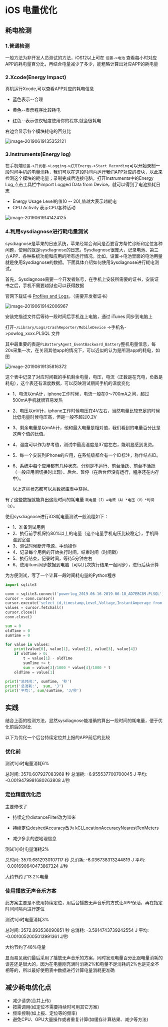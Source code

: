 # iOS 电量优化



## 耗电检测



### 1.普通检测

一般方法为非开发人员测试的方法，iOS12以上可在 `设置->电池` 查看每小时对应APP的耗电量百分比，再结合电量减少了多少，能粗略计算出对应APP的耗电量



### 2.Xcode(Energy Impact)

真机运行Xcode,可以查看APP对应的耗电信息

- 蓝色表示--合理

- 黄色--表示程序比较耗电

- 红色--表示仅仅轻度使用你的程序,就会很耗电

右边会显示各个模块耗电的百分比

![image-20190619135352121](dian-liang-you-hua.assets/image-20190619135352121.png)





### 3.Instruments(Energy log)

在手机端`设置->开发者->Logging->打开Energy->Start Recording`可以开始录制一段时间手机的电量消耗，我们可以在这段时间内运行我们APP对应的模块，以此来检测这个模块的耗电量；录制完成后连接电脑，打开Instruments中的Energy Log,点击工具栏中import Logged Data from Device，就可以得到了电池损耗日志

- Energy Usage Level的值(0 -- 20),值越大表示越耗电
- CPU Activity 表示CPU各种活动



![image-20190619141424125](dian-liang-you-hua.assets/image-20190619141424125.png)



### 4.利用sysdiagnose进行耗电量测试

sysdiagnose是苹果的日志系统，苹果经常会询问是否要官方帮忙诊断和定位各种问题，使用的就是sysdiagnose的日志。Sysdiagnose很庞大，记录电池、第三方APP、各种系统功能和应用的所有运行情况。比如，设置->电池里面的电池用量就是使用Sysdiagnose的数据。下面具体介绍如何使用Sysdiagnose进行耗电测试。

首先，Sysdiagnose需要一个开发者账号，在手机上安装所需要的证书，安装证书之后，手机不需要越狱也可以获得数据

官网下载证书 [Profiles and Logs](https://link.jianshu.com?t=https%3A%2F%2Fdeveloper.apple.com%2Fbug-reporting%2Fprofiles-and-logs%2F%3Fplatform%3Dios)。（需要开发者证书）



![image-20190619142006967](dian-liang-you-hua.assets/image-20190619142006967.png)



安装完描述文件后等待一段时间后手机连上电脑，通过 iTunes 同步到电脑上

打开`~/Library/Logs/CrashReporter/MobileDevice`  ->手机名->powlog_xxxx.PLSQL 文件

其中最重要的表是`PLBatteryAgent_EventBackward_Battery`整机电量信息，每20s采集一次，在关闭其他app的情况下，可以近似的认为是所测app的耗电，如图



![image-20190619135816372](dian-liang-you-hua.assets/image-20190619135816372.png)



这个表中记录了对应时间戳的手机剩余电量，电压，电流（正数是在充电，负数是耗电），这个表还有温度数据，可以反映测试期间手机的温度变化

- 1、电流以mA计，iphone工作时候，电流一般在0～700mA之间，超过500mA手机就很容易发热

- 2、电压以mV计，iphone工作时候电压在4V左右，当然电量比较充足的时候比低电量时候电压高，但是一般不超过0.2V

-  3、剩余电量是以mAh计，他和最大电量是相对值，我们看到的电量百分比是这两个值的比值。

- 4、温度可以作为参考值，测试中最高温度是37度左右，能明显感到发烫。

- 5、每一个安装到iPhone的应用，在系统级都会有一个ID标注，称作结点ID。

- 6、系统中每个应用都有几种状态，分别是不运行、前台活跃、前台不活跃（一般应用间切换时出现）、后台、暂停（在后台但没有运行，程序还在内存中）。

  以上这些状态都可以从数据库表中获得。

  

有了这些数据就能算出这段时间的耗电量  `耗电量（J）=电流（A）*电压（V）*时间（s）`。



使用sysdiagnose进行iOS耗电量测试一般流程如下：

- 1、准备测试用例
- 2、执行前手机保持80%以上的电量（这个电量手机电压比较稳定），手机降温到室温
- 3、测试时候断开电源，手动操作
- 4、记录每个用例的开始执行时间，结束时间（时间戳）
- 5、执行结束，记录时间，等待5分钟左右
- 6、使用ituns同步数据到电脑（可以几次执行结果一起同步），进行后续计算



为方便测试，写了一个计算一段时间耗电量的Python程序

```python
import sqlite3

conn = sqlite3.connect('powerlog_2019-06-16-2019-06-18_AD7EBC89.PLSQL')
cursor = conn.cursor()
cursor.execute('select id,timestamp,Level,Voltage,InstantAmperage from  PLBatteryAgent_EventBackward_Battery where timestamp > 1560765600 and timestamp < 1560769200')
values = cursor.fetchall()
cursor.close()
conn.close()

sum = 0
oldTime = 0
sumTime = 0

for value in values:
    print(value[0], value[1], value[2], value[3], value[4])
    if oldTime > 0:
        t = value[1] - oldTime
        sumTime += t
        sum = value[3]/1000 * value[4]/1000 * t
    oldTime = value[1]

print("总时间:", sumTime, '秒')
print('总消耗:',  sum, 'J')
print('平均:', sum/sumTime, 'J/秒')
```





## 实践



结合上面的检测方法，显然sysdiagnose能准确的算出一段时间的耗电量，便于优化前后的对比

以下为优化一个后台持续定位并上报的APP前后的比较



### 优化前

测试1小时电量消耗6%

总时间: 3570.607927083969 秒
总消耗: -6.955537700700045 J
平均: -0.0019479981680263808 J/秒



### 定位精度优化后

主要修改了

- 持续定位distanceFilter改为10米

- 持续定位desiredAccuracy改为 kCLLocationAccuracyNearestTenMeters
- 减少多余的逆地理信息



测试1小时电量消耗2%

总时间: 3570.6812930107117 秒
总消耗: -6.036738313244819 J
平均: -0.001690640473867324 J/秒

大约节约了13.2%电量



### 使用播放无声音乐方案

此方案主要是不使用持续定位，用后台播放无声音乐的方式让APP保活，再在指定时间间隔内进行定位



测试1小时电量消耗3%

总时间: 3572.893536090851 秒
总消耗: -3.5914743739242554 J
平均: -0.0010052005013991361 J/秒

大约节约了48%电量



显而易见我们最后采用了播放无声音乐的方案，同时发现电量百分比跟电量消耗的误差还是很大的，因为在电量刚充满时消耗2%和电量不足消耗的2%也是完全不相等的，所以最好使用表中数据进行计算电量消耗更准确



## 减少耗电优化点

- 减少请求(合并上传)
- 按需调用(如定位不需要持续时可用其它方案)
- 频率控制(如上报、定位等的频率)
- 避免CPU、GPU大量操作或者重复计算(如缓存计算结果、减少等方法)

